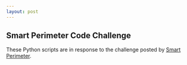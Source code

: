 ```yaml
---
layout: post
---
```

## Smart Perimeter Code Challenge ##
These Python scripts are in response to the challenge posted by [Smart Perimeter](http://info.smartperimeter.io/jobs/codechallenge).

<script src="https://gist.github.com/pokstad/a643709ebb32f5eda8a7e974f61fe722.js"></script>